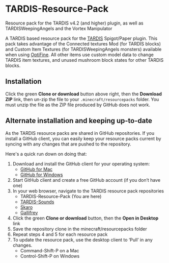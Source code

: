 # TARDIS-Resource-Pack

Resource pack for the TARDIS v4.2 (and higher) plugin, as well as TARDISWeepingAngels and the Vortex Manipulator

A TARDIS based resource pack for the [TARDIS](http://dev.bukkit.org/bukkit-plugins/tardis/) Spigot/Paper plugin. This pack takes advantage of the Connected textures Mod (for TARDIS blocks) and Custom Item Textures (for TARDISWeepingAngels monsters) available when using [OptiFine](http://www.minecraftforum.net/forums/mapping-and-modding/minecraft-mods/1272953). All other items use custom model data to change TARDIS item textures, and unused mushroom block states for other TARDIS blocks.

## Installation

Click the green __Clone or download__ button above right, then the __Download ZIP__ link, then un-zip the file to your `.minecraft/resourcepacks` folder. You must unzip the file as the ZIP file produced by GitHub does not work.

## Alternate installation and keeping up-to-date

As the TARDIS resource packs are shared in GitHub repositories. If you install a GitHub client, you can easily keep your resource packs current by syncing with any changes that are pushed to the repository.

Here's a quick run down on doing that:

1. Download and install the GitHub client for your operating system:
   * [GitHub for Mac](https://mac.github.com/)
   * [GitHub for Windows](https://windows.github.com/)
2. Start GitHub client and create a free GitHub account (if you don’t have one)
3. In your web browser, navigate to the TARDIS resource pack repositories
   * TARDIS-Resource-Pack (You are here)
   * [TARDIS-Sounds](https://github.com/eccentricdevotion/TARDIS-SoundResourcePack)
   * [Skaro](https://github.com/eccentricdevotion/Skaro)
   * [Gallifrey](https://github.com/eccentricdevotion/Gallifrey)
4. Click the green __Clone or download__ button, then the __Open in Desktop__ link
5. Save the repository clone in the minecraft/resourcepacks folder
6. Repeat steps 4 and 5 for each resource pack
7. To update the resource pack, use the desktop client to ‘Pull’ in any changes.
   * Command-Shift-P on a Mac
   * Control-Shift-P on Windows
